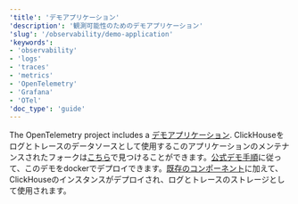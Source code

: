 ```yaml
---
'title': 'デモアプリケーション'
'description': '観測可能性のためのデモアプリケーション'
'slug': '/observability/demo-application'
'keywords':
- 'observability'
- 'logs'
- 'traces'
- 'metrics'
- 'OpenTelemetry'
- 'Grafana'
- 'OTel'
'doc_type': 'guide'
---
```


The OpenTelemetry project includes a [デモアプリケーション](https://opentelemetry.io/docs/demo/). ClickHouseをログとトレースのデータソースとして使用するこのアプリケーションのメンテナンスされたフォークは[こちら](https://github.com/ClickHouse/opentelemetry-demo)で見つけることができます。[公式デモ手順](https://opentelemetry.io/docs/demo/docker-deployment/)に従って、このデモをdockerでデプロイできます。[既存のコンポーネント](https://opentelemetry.io/docs/demo/collector-data-flow-dashboard/)に加えて、ClickHouseのインスタンスがデプロイされ、ログとトレースのストレージとして使用されます。
